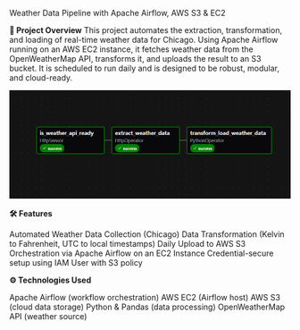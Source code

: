 Weather Data Pipeline with Apache Airflow, AWS S3 & EC2

**📌 Project Overview**
This project automates the extraction, transformation, and loading of real-time weather data for Chicago. Using Apache Airflow running on an AWS EC2 instance, it fetches weather data from the OpenWeatherMap API, transforms it, and uploads the result to an S3 bucket. It is scheduled to run daily and is designed to be robust, modular, and cloud-ready.


![](images/DAG.png)


**🛠️ Features**

Automated Weather Data Collection (Chicago)
Data Transformation (Kelvin to Fahrenheit, UTC to local timestamps)
Daily Upload to AWS S3
Orchestration via Apache Airflow on an EC2 Instance
Credential-secure setup using IAM User with S3 policy

**⚙️ Technologies Used**

Apache Airflow (workflow orchestration)
AWS EC2 (Airflow host)
AWS S3 (cloud data storage)
Python & Pandas (data processing)
OpenWeatherMap API (weather source)




